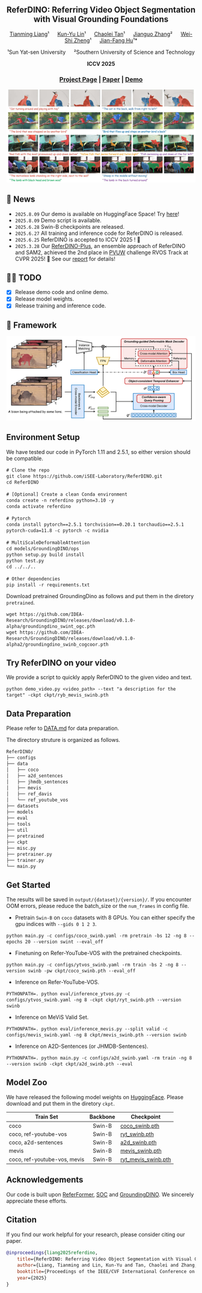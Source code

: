 <div align="center">

<h2>ReferDINO: Referring Video Object Segmentation with Visual Grounding Foundations</h2>

[Tianming Liang](https://tmliang.github.io/)¹  &emsp;
[Kun-Yu Lin](https://kunyulin.github.io/)¹  &emsp;
[Chaolei Tan](https://chaoleitan.github.io/)¹  &emsp;
[Jianguo Zhang](https://faculty.sustech.edu.cn/zhangjg/en/)² &emsp;
[Wei-Shi Zheng](https://www.isee-ai.cn/~zhwshi/)¹  &emsp;
[Jian-Fang Hu](https://isee-ai.cn/~hujianfang/)¹*

¹Sun Yat-sen University &emsp;
²Southern University of Science and Technology

**ICCV 2025**

<h3 align="center">
  <a href="https://isee-laboratory.github.io/ReferDINO/" target='_blank'>Project Page</a> |
  <a href="https://arxiv.org/abs/2501.14607" target='_blank'>Paper</a> |
  <a href="https://huggingface.co/spaces/liangtm/referdino" target='_blank'>Demo</a>
</h3>

</div>

![visual](assets/visual.jpg)

## 📢 News
* `2025.8.09` Our demo is available on HuggingFace Space! Try [here](https://huggingface.co/spaces/liangtm/referdino)! 
* `2025.8.09` Demo script is available.
* `2025.6.28` Swin-B checkpoints are released.
* `2025.6.27` All training and inference code for ReferDINO is released.
* `2025.6.25` ReferDINO is accepted to ICCV 2025 ! 🎉 
* `2025.3.28` Our [ReferDINO-Plus](https://github.com/iSEE-Laboratory/ReferDINO-Plus), an ensemble approach of ReferDINO and SAM2, 
achieved the 2nd place in [PVUW](https://pvuw.github.io/) challenge RVOS Track at CVPR 2025! 🎉 See our [report](https://arxiv.org/pdf/2503.23509) for details!

## 👨‍💻 TODO
- [X] Release demo code and online demo.
- [X] Release model weights.
- [X] Release training and inference code.

## 🔎 Framework
![model](assets/model.png)

## Environment Setup
We have tested our code in PyTorch 1.11 and 2.5.1, so either version should be compatible.

```
# Clone the repo
git clone https://github.com/iSEE-Laboratory/ReferDINO.git
cd ReferDINO

# [Optional] Create a clean Conda environment
conda create -n referdino python=3.10 -y
conda activate referdino

# Pytorch
conda install pytorch==2.5.1 torchvision==0.20.1 torchaudio==2.5.1  pytorch-cuda=11.8 -c pytorch -c nvidia

# MultiScaleDeformableAttention
cd models/GroundingDINO/ops
python setup.py build install
python test.py
cd ../../..

# Other dependencies
pip install -r requirements.txt 
```

Download pretrained GroundingDino as follows and put them in the diretory `pretrained`.
```
wget https://github.com/IDEA-Research/GroundingDINO/releases/download/v0.1.0-alpha/groundingdino_swint_ogc.pth
wget https://github.com/IDEA-Research/GroundingDINO/releases/download/v0.1.0-alpha2/groundingdino_swinb_cogcoor.pth
```

## Try ReferDINO on your video
We provide a script to quickly apply ReferDINO to the given video and text.

```
python demo_video.py <video_path> --text "a description for the target" -ckpt ckpt/ryb_mevis_swinb.pth
```

## Data Preparation
Please refer to [DATA.md](assets/DATA.md) for data preparation.

The directory struture is organized as follows.

```
ReferDINO/
├── configs
├── data
│   ├── coco
│   ├── a2d_sentences
│   ├── jhmdb_sentences
│   ├── mevis
│   ├── ref_davis
│   └── ref_youtube_vos
├── datasets
├── models
├── eval
├── tools
├── util
├── pretrained
├── ckpt
├── misc.py
├── pretrainer.py
├── trainer.py
└── main.py
```

## Get Started
The results will be saved in `output/{dataset}/{version}/`. If you encounter OOM errors, please reduce the batch_size or the `num_frames` in config file.

* Pretrain `Swin-B` on `coco` datasets with 8 GPUs. You can either specify the gpu indices with `--gids 0 1 2 3`. 

```
python main.py -c configs/coco_swinb.yaml -rm pretrain -bs 12 -ng 8 --epochs 20 --version swint --eval_off
```

* Finetuning on Refer-YouTube-VOS with the pretrained checkpoints.
```
python main.py -c configs/ytvos_swinb.yaml -rm train -bs 2 -ng 8 --version swinb -pw ckpt/coco_swinb.pth --eval_off
```

* Inference on Refer-YouTube-VOS.
```
PYTHONPATH=. python eval/inference_ytvos.py -c configs/ytvos_swinb.yaml -ng 8 -ckpt ckpt/ryt_swinb.pth --version swinb
```

* Inference on MeViS Valid Set.
```
PYTHONPATH=. python eval/inference_mevis.py --split valid -c configs/mevis_swinb.yaml -ng 8 ckpt/mevis_swinb.pth --version swinb
```

* Inference on A2D-Sentences (or JHMDB-Sentences).
```
PYTHONPATH=. python main.py -c configs/a2d_swinb.yaml -rm train -ng 8 --version swinb -ckpt ckpt/a2d_swinb.pth --eval
```

## Model Zoo
We have released the following model weights on [HuggingFace](https://huggingface.co/liangtm/referdino/tree/main). Please download and put them in the diretory `ckpt`.

| Train Set             |   Backbone    | Checkpoint                                                                          |
|-----------------------|:-------------:|-------------------------------------------------------------------------------------|
| coco                  |    Swin-B     | [coco_swinb.pth](https://huggingface.co/liangtm/referdino/blob/main/coco_swinb.pth) |
| coco, ref-youtube-vos |    Swin-B     | [ryt_swinb.pth](https://huggingface.co/liangtm/referdino/blob/main/ryt_swinb.pth)   |
| coco, a2d-sentences   |    Swin-B     | [a2d_swinb.pth](https://huggingface.co/liangtm/referdino/blob/main/a2d_swinb.pth)   |
| mevis                 |    Swin-B     | [mevis_swinb.pth](https://huggingface.co/liangtm/referdino/blob/main/mevis_swinb.pth) |
| coco, ref-youtube-vos, mevis |    Swin-B     | [ryt_mevis_swinb.pth](https://huggingface.co/liangtm/referdino/blob/main/ryt_mevis_swinb.pth) |

## Acknowledgements
Our code is built upon [ReferFormer](https://github.com/wjn922/ReferFormer), [SOC](https://github.com/RobertLuo1/NeurIPS2023_SOC) and [GroundingDINO](https://github.com/IDEA-Research/GroundingDINO). We sincerely appreciate these efforts.

## Citation
If you find our work helpful for your research, please consider citing our paper.
```bibtex
@inproceedings{liang2025referdino,
    title={ReferDINO: Referring Video Object Segmentation with Visual Grounding Foundations},
    author={Liang, Tianming and Lin, Kun-Yu and Tan, Chaolei and Zhang, Jianguo and Zheng, Wei-Shi and Hu, Jian-Fang},
    booktitle={Proceedings of the IEEE/CVF International Conference on Computer Vision},
    year={2025}
}
```
